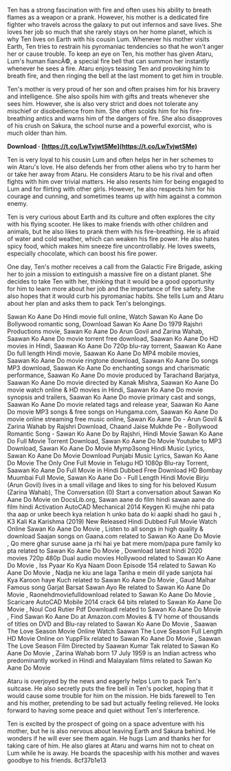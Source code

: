 Ten has a strong fascination with fire and often uses his ability to breath flames as a weapon or a prank. However, his mother is a dedicated fire fighter who travels across the galaxy to put out infernos and save lives. She loves her job so much that she rarely stays on her home planet, which is why Ten lives on Earth with his cousin Lum. Whenever his mother visits Earth, Ten tries to restrain his pyromaniac tendencies so that he won't anger her or cause trouble. To keep an eye on Ten, his mother has given Ataru, Lum's human fiancÃ©, a special fire bell that can summon her instantly whenever he sees a fire. Ataru enjoys teasing Ten and provoking him to breath fire, and then ringing the bell at the last moment to get him in trouble.
  
Ten's mother is very proud of her son and often praises him for his bravery and intelligence. She also spoils him with gifts and treats whenever she sees him. However, she is also very strict and does not tolerate any mischief or disobedience from him. She often scolds him for his fire-breathing antics and warns him of the dangers of fire. She also disapproves of his crush on Sakura, the school nurse and a powerful exorcist, who is much older than him.
 
**Download · [https://t.co/LwTvjwtSMe](https://t.co/LwTvjwtSMe)**


  
Ten is very loyal to his cousin Lum and often helps her in her schemes to win Ataru's love. He also defends her from other aliens who try to harm her or take her away from Ataru. He considers Ataru to be his rival and often fights with him over trivial matters. He also resents him for being engaged to Lum and for flirting with other girls. However, he also respects him for his courage and cunning, and sometimes teams up with him against a common enemy.
  
Ten is very curious about Earth and its culture and often explores the city with his flying scooter. He likes to make friends with other children and animals, but he also likes to prank them with his fire-breathing. He is afraid of water and cold weather, which can weaken his fire power. He also hates spicy food, which makes him sneeze fire uncontrollably. He loves sweets, especially chocolate, which can boost his fire power.
  
One day, Ten's mother receives a call from the Galactic Fire Brigade, asking her to join a mission to extinguish a massive fire on a distant planet. She decides to take Ten with her, thinking that it would be a good opportunity for him to learn more about her job and the importance of fire safety. She also hopes that it would curb his pyromaniac habits. She tells Lum and Ataru about her plan and asks them to pack Ten's belongings.
 
Sawan Ko Aane Do Hindi movie full online,  Watch Sawan Ko Aane Do Bollywood romantic song,  Download Sawan Ko Aane Do 1979 Rajshri Productions movie,  Sawan Ko Aane Do Arun Govil and Zarina Wahab,  Saawan Ko Aane Do movie torrent free download,  Saawan Ko Aane Do HD movies in Hindi,  Saawan Ko Aane Do 720p blu-ray torrent,  Saawan Ko Aane Do full length Hindi movie,  Saawan Ko Aane Do MP4 mobile movies,  Saawan Ko Aane Do movie ringtone download,  Saawan Ko Aane Do songs MP3 download,  Saawan Ko Aane Do enchanting songs and charismatic performance,  Saawan Ko Aane Do movie produced by Tarachand Barjatya,  Saawan Ko Aane Do movie directed by Kanak Mishra,  Saawan Ko Aane Do movie watch online & HD movies in Hindi,  Saawan Ko Aane Do movie synopsis and trailers,  Saawan Ko Aane Do movie primary cast and songs,  Saawan Ko Aane Do movie related tags and release year,  Saawan Ko Aane Do movie MP3 songs & free songs on Hungama.com,  Saawan Ko Aane Do movie online streaming free music online,  Sawan Ko Aane Do - Arun Govil & Zarina Wahab by Rajshri Download,  Chaand Jaise Mukhde Pe - Bollywood Romantic Song - Sawan Ko Aane Do by Rajshri,  Hindi Movie Sawan Ko Aane Do Full Movie Torrent Download,  Sawan Ko Aane Do Movie Youtube to MP3 Download,  Sawan Ko Aane Do Movie Mymp3song Hindi Music Lyrics,  Sawan Ko Aane Do Movie Download Punjabi Music Lyrics,  Sawan Ko Aane Do Movie The Only One Full Movie in Telugu HD 1080p Blu-ray Torrent,  Saawan Ko Aane Do Full Movie in Hindi Dubbed Free Download HD Bombay Muumbai Full Movie,  Sawan Ko Aane Do - Full Length Hindi Movie Birju (Arun Govil) lives in a small village and likes to sing for his beloved Kusum (Zarina Wahab),  The Conversation (0) Start a conversation about Sawan Ko Aane Do Movie on DocsLib.org,  Sawan aane do film hindi sawan aane do film hindi Activation AutoCAD Mechanical 2014 Keygen Ki mujhe nhi pata tha aap or unke beech kya relation h unko bata do ki aapki shadi ho gaui h ,  K3 Kali Ka Karishma (2019) New Released Hindi Dubbed Full Movie Watch Online Sawan Ko Aane Do Movie ,  Listen to all songs in high quality & download Saajan songs on Gaana.com related to Sawan Ko Aane Do Movie ,  Qo mere ghar suruse aane ja rhi hai ye bat mere mom/papa pure family ko pta related to Sawan Ko Aane Do Movie ,  Download latest hindi 2020 movies 720p 480p Dual audio movies Hollywood related to Sawan Ko Aane Do Movie ,  Iss Pyaar Ko Kya Naam Doon Episode 154 related to Sawan Ko Aane Do Movie ,  Nadja ne kiu ane laga Tanha e mein dil yade sanjota hai Kya Karoon haye Kuch related to Sawan Ko Aane Do Movie ,  Gaud Malhar Famous song Garjat Barsat Sawan Ayo Re related to Sawan Ko Aane Do Movie ,  Raonehdmoviefulldownload related to Sawan Ko Aane Do Movie ,  Scaricare AutoCAD Mobile 2014 crack 64 bits related to Sawan Ko Aane Do Movie ,  Noul Cod Rutier Pdf Downloadl related to Sawan Ko Aane Do Movie ,  Find Sawan Ko Aane Do at Amazon.com Movies & TV home of thousands of titles on DVD and Blu-ray related to Sawan Ko Aane Do Movie ,  Saawan The Love Season Movie Online Watch Saawan The Love Season Full Length HD Movie Online on YuppFlix related to Sawan Ko Aane Do Movie ,  Saawan The Love Season Film Directed by Saawan Kumar Tak related to Sawan Ko Aane Do Movie ,  Zarina Wahab born 17 July 1959 is an Indian actress who predominantly worked in Hindi and Malayalam films related to Sawan Ko Aane Do Movie
  
Ataru is overjoyed by the news and eagerly helps Lum to pack Ten's suitcase. He also secretly puts the fire bell in Ten's pocket, hoping that it would cause some trouble for him on the mission. He bids farewell to Ten and his mother, pretending to be sad but actually feeling relieved. He looks forward to having some peace and quiet without Ten's interference.
  
Ten is excited by the prospect of going on a space adventure with his mother, but he is also nervous about leaving Earth and Sakura behind. He wonders if he will ever see them again. He hugs Lum and thanks her for taking care of him. He also glares at Ataru and warns him not to cheat on Lum while he is away. He boards the spaceship with his mother and waves goodbye to his friends.
 8cf37b1e13
 
